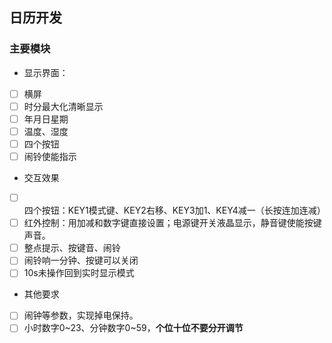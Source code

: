 ## 日历开发

### 主要模块

- 显示界面：

* [ ] 横屏
* [ ] 时分最大化清晰显示
* [ ] 年月日星期
* [ ] 温度、湿度
* [ ] 四个按钮
* [ ] 闹铃使能指示

- 交互效果

* [ ] 四个按钮：KEY1模式键、KEY2右移、KEY3加1、KEY4减一（长按连加连减）
* [ ] 红外控制：用加减和数字键直接设置；电源键开关液晶显示，静音键使能按键声音。
* [ ] 整点提示、按键音、闹铃
* [ ] 闹铃响一分钟、按键可以关闭
* [ ] 10s未操作回到实时显示模式

- 其他要求

* [ ] 闹钟等参数，实现掉电保持。
* [ ] 小时数字0~23、分钟数字0~59，**个位十位不要分开调节**